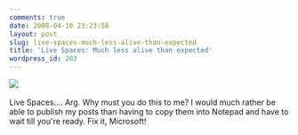 ```yaml
---
comments: true
date: 2008-04-10 23:23:58
layout: post
slug: live-spaces-much-less-alive-than-expected
title: 'Live Spaces: Much less alive than expected'
wordpress_id: 203
---
```


[![](http://sasheldon.files.wordpress.com/2008/04/ugh.jpg?w=300)](http://sasheldon.files.wordpress.com/2008/04/ugh.jpg?w=300) 


Live Spaces.... Arg. Why must you do this to me? I would much rather be able to publish my posts than having to copy them into Notepad and have to wait till you're ready. Fix it, Microsoft! 
